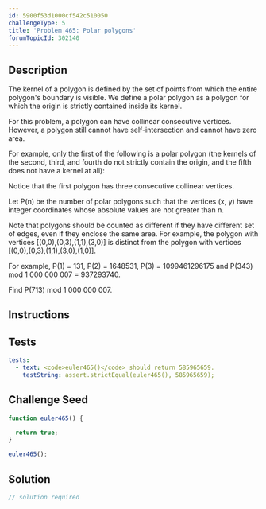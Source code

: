 ```yaml
---
id: 5900f53d1000cf542c510050
challengeType: 5
title: 'Problem 465: Polar polygons'
forumTopicId: 302140
---
```


## Description

<section id='description'>

The kernel of a polygon is defined by the set of points from which the entire polygon's boundary is visible. We define a polar polygon as a polygon for which the origin is strictly contained inside its kernel.

For this problem, a polygon can have collinear consecutive vertices. However, a polygon still cannot have self-intersection and cannot have zero area.

For example, only the first of the following is a polar polygon (the kernels of the second, third, and fourth do not strictly contain the origin, and the fifth does not have a kernel at all):

Notice that the first polygon has three consecutive collinear vertices.

Let P(n) be the number of polar polygons such that the vertices (x, y) have integer coordinates whose absolute values are not greater than n.

Note that polygons should be counted as different if they have different set of edges, even if they enclose the same area. For example, the polygon with vertices \[(0,0),(0,3),(1,1),(3,0)] is distinct from the polygon with vertices \[(0,0),(0,3),(1,1),(3,0),(1,0)].

For example, P(1) = 131, P(2) = 1648531, P(3) = 1099461296175 and P(343) mod 1 000 000 007 = 937293740.

Find P(713) mod 1 000 000 007.

</section>

## Instructions

<section id='instructions'>

</section>

## Tests

<section id='tests'>

```yml
tests:
  - text: <code>euler465()</code> should return 585965659.
    testString: assert.strictEqual(euler465(), 585965659);

```

</section>

## Challenge Seed

<section id='challengeSeed'>

<div id='js-seed'>

```js
function euler465() {

  return true;
}

euler465();
```

</div>

</section>

## Solution

<section id='solution'>

```js
// solution required
```

</section>
